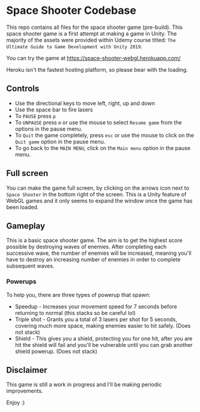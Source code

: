# Space Shooter Codebase

This repo contains all files for the space shooter game (pre-build).  This space shooter game is a first attempt at making a game in Unity.  The majority of the assets were provided within Udemy course titled: `The Ultimate Guide to Game Development with Unity 2019`.  

You can try the game at https://space-shooter-webgl.herokuapp.com/

Heroku isn't the fastest hosting platform, so please bear with the loading.  

## Controls
- Use the directional keys to move left, right, up and down
- Use the space bar to fire lasers
- To `PAUSE` press `p`
- To `UNPAUSE` press `m` or use the mouse to select `Resume game` from the options in the pause menu.
- To `Quit` the game completely, press `esc` or use the mouse to click on the `Quit game` option in the pause menu.
- To go back to the `MAIN MENU`, click on the `Main menu` option in the pause menu.

## Full screen
You can make the game full screen, by clicking on the arrows icon next to `Space Shooter` in the bottom right of the screen.  This is a Unity feature of WebGL games and it only seems to expand the window once the game has been loaded.

## Gameplay
This is a basic space shooter game.  The aim is to get the highest score possible by destroying waves of enemies.  After completing each successive wave, the number of enemies will be increased, meaning you'll have to destroy an increasing number of enemies in order to complete subsequent waves.

### Powerups
To help you, there are three types of powerup that spawn:
- Speedup - Increases your movement speed for 7 seconds before returning to normal (this stacks so be careful lol)
- Triple shot - Grants you a total of 3 lasers per shot for 5 seconds, covering much more space, making enemies easier to hit safely. (Does not stack)
- Shield - This gives you a shield, protecting you for one hit, after you are hit the shield will fail and you'll be vulnerable until you can grab another shield powerup. (Does not stack)

## Disclaimer
This game is still a work in progress and I'll be making periodic improvements.

Enjoy :)
